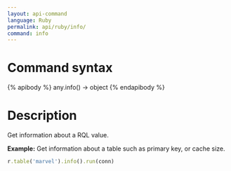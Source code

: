 ```yaml
---
layout: api-command 
language: Ruby
permalink: api/ruby/info/
command: info 
---
```


# Command syntax #

{% apibody %}
any.info() &rarr; object
{% endapibody %}

# Description #

Get information about a RQL value.

__Example:__ Get information about a table such as primary key, or cache size.

```rb
r.table('marvel').info().run(conn)
```


